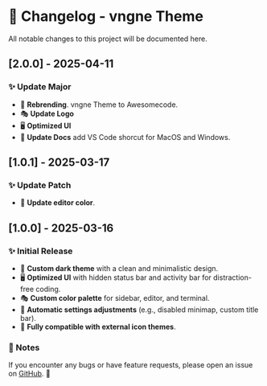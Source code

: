 # 📌 Changelog - vngne Theme

All notable changes to this project will be documented here.

## [2.0.0] - 2025-04-11  
### ✨ Update Major  
- 🎨 **Rebrending**. vngne Theme to Awesomecode.
- 🎭 **Update Logo**
- 🖥 **Optimized UI**
- 📝 **Update Docs** add VS Code shorcut for MacOS and Windows.

## [1.0.1] - 2025-03-17  
### ✨ Update Patch  
- 🎨 **Update editor color**.  

## [1.0.0] - 2025-03-16  
### ✨ Initial Release  
- 🎨 **Custom dark theme** with a clean and minimalistic design.  
- 🖥 **Optimized UI** with hidden status bar and activity bar for distraction-free coding.  
- 🎭 **Custom color palette** for sidebar, editor, and terminal.  
- 🚀 **Automatic settings adjustments** (e.g., disabled minimap, custom title bar).  
- 🔧 **Fully compatible with external icon themes**.  



### 📝 Notes  
If you encounter any bugs or have feature requests, please open an issue on [GitHub](https://github.com/ekovegeance/vngne-theme/issues). 🚀  
